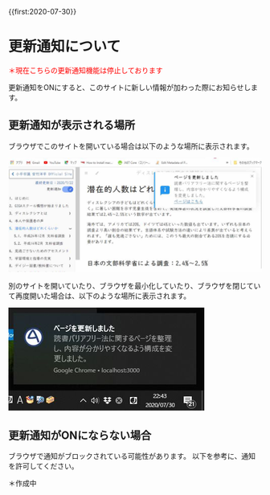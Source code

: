 {{first:2020-07-30}}
# 更新通知について

<span style="color:red">＊現在こちらの更新通知機能は停止しております</span>

更新通知をONにすると、このサイトに新しい情報が加わった際にお知らせします。

## 更新通知が表示される場所
ブラウザでこのサイトを開いている場合は以下のような場所に表示されます。

![ブラウザを開いている際のお知らせ](./notification.jpg)

別のサイトを開いていたり、ブラウザを最小化していたり、ブラウザを閉じていて再度開いた場合は、以下のような場所に表示されます。

![ブラウザで別のサイトを開いている場合](./notification2.jpg)

## 更新通知がONにならない場合
ブラウザで通知がブロックされている可能性があります。
以下を参考に、通知を許可してください。

＊作成中